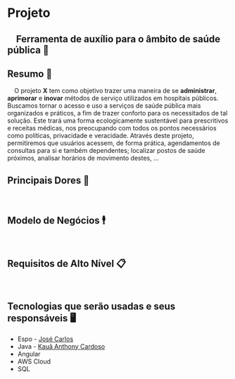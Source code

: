 # Projeto
&nbsp;&nbsp;&nbsp;&nbsp;Ferramenta de auxílio para o âmbito de saúde pública 🏥  
---
## Resumo 📝
&nbsp;&nbsp;&nbsp;&nbsp;O projeto **X** tem como objetivo trazer uma maneira de se **administrar**, **aprimorar** e **inovar** métodos de serviço utilizados em hospitais públicos. Buscamos tornar o acesso e uso a serviços de saúde pública mais organizados e práticos, a fim de trazer conforto para os necessitados de tal solução. Este trará uma forma ecologicamente sustentável para prescritivos e receitas médicas, nos preocupando com todos os pontos necessários como políticas, privacidade e veracidade. Através deste projeto, permitiremos que usuários acessem, de forma prática, agendamentos de consultas para si e também dependentes; localizar postos de saúde próximos, analisar horários de movimento destes, ...

  
## Principais Dores 🚩
&nbsp;&nbsp;&nbsp;&nbsp;  

## Modelo de Negócios 🕴️
&nbsp;&nbsp;&nbsp;&nbsp;  

## Requisitos de Alto Nível 📋 
&nbsp;&nbsp;&nbsp;&nbsp;

## Tecnologias que serão usadas e seus responsáveis 🖥️
* Espo - <a href="https://github.com/JoseCBJ">José Carlos</a>
* Java - <a href="https://github.com/kauanzin222">Kauã Anthony Cardoso</a>
* Angular
* AWS Cloud
* SQL
